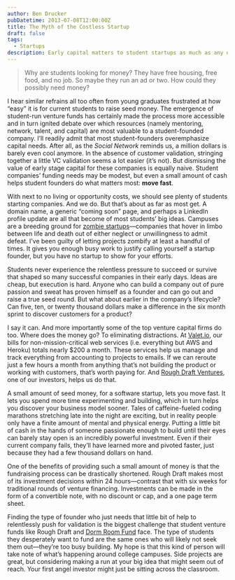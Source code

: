 ```yaml
---
author: Ben Drucker
pubDatetime: 2013-07-08T12:00:00Z
title: The Myth of the Costless Startup
draft: false
tags:
  - Startups
description: Early capital matters to student startups as much as any other
---
```


>Why are students looking for money? They have free housing, free food, and no job. So maybe they run an ad or two. How could they possibly need money?

I hear similar refrains all too often from young graduates frustrated at how “easy” it is for current students to raise seed money. The emergence of student-run venture funds has certainly made the process more accessible and in turn ignited debate over which resources (namely mentoring, network, talent, and capital) are most valuable to a student-founded company. I’ll readily admit that most student-founders overemphasize capital needs. After all, as the *Social Network* reminds us, a million dollars is barely even cool anymore. In the absence of customer validation, stringing together a little VC validation seems a lot easier (it’s not). But dismissing the value of early stage capital for these companies is equally naive. Student companies’ funding needs may be modest, but even a small amount of cash helps student founders do what matters most: **move fast**.

With next to no living or opportunity costs, we should see plenty of students starting companies. And we do. But that’s about as far as most get. A domain name, a generic “coming soon” page, and perhaps a LinkedIn profile update are all that become of most students’ big ideas. Campuses are a breeding ground for [zombie startups](http://www.daniellemorrill.com/2013/03/zombie-startups/)—companies that hover in limbo between life and death out of either neglect or unwillingness to admit defeat. I’ve been guilty of letting projects zombify at least a handful of times. It gives you enough busy work to justify calling yourself a startup founder, but you have no startup to show for your efforts.

Students never experience the relentless pressure to succeed or survive that shaped so many successful companies in their early days. Ideas are cheap, but execution is hard. Anyone who can build a company out of pure passion and sweat has proven himself as a founder and can go out and raise a true seed round. But what about earlier in the company’s lifecycle? Can five, ten, or twenty thousand dollars make a difference in the six month sprint to discover customers for a product?

I say it can. And more importantly some of the top venture capital firms do too. Where does the money go? To eliminating distractions. At [Valet.io](http://valet.io), our bills for non-mission-critical web services (i.e. everything but AWS and Heroku) totals nearly $200 a month. These services help us manage and track everything from accounting to projects to emails. If we can reroute just a few hours a month from anything that’s not building the product or working with customers, that’s worth paying for. And [Rough Draft Ventures](http://roughdraft.vc/), one of our investors, helps us do that.

A small amount of seed money, for a software startup, lets you move fast. It lets you spend more time experimenting and building, which in turn helps you discover your business model sooner. Tales of caffeine-fueled coding marathons stretching late into the night are exciting, but in reality people only have a finite amount of mental and physical energy. Putting a little bit of cash in the hands of someone passionate enough to build until their eyes can barely stay open is an incredibly powerful investment. Even if their current company fails, they’ll have learned more and pivoted faster, just because they had a few thousand dollars on hand.

One of the benefits of providing such a small amount of money is that the fundraising process can be drastically shortened. Rough Draft makes most of its investment decisions within 24 hours—contrast that with six weeks for traditional rounds of venture financing. Investments can be made in the form of a convertible note, with no discount or cap, and a one page term sheet.

Finding the type of founder who just needs that little bit of help to relentlessly push for validation is the biggest challenge that student venture funds like Rough Draft and [Dorm Room Fund](http://dormroomfund.com/) face. The type of students they desperately want to fund are the same ones who will likely not seek them out—they’re too busy building. My hope is that this kind of person will take note of what’s happening around college campuses. Side projects are great, but considering making a run at your big idea that might seem out of reach. Your first angel investor might just be sitting across the classroom.
